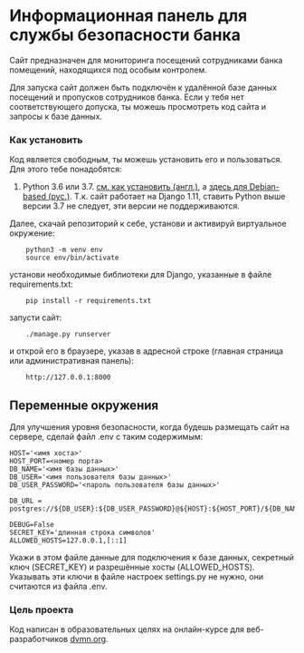# Информационная панель для службы безопасности банка

Сайт предназначен для мониторинга посещений сотрудниками банка помещений, находящихся под особым контролем.

Для запуска сайт должен быть подключён к удалённой базе данных посещений и пропусков сотрудников банка. Если у тебя нет соответствующего допуска, ты можешь просмотреть код сайта и запросы к базе данных.

### Как установить

Код является свободным, ты можешь установить его и пользоваться. Для этого тебе понадобятся:

1. Python 3.6 или 3.7. [см. как установить (англ.)](https://realpython.com/installing-python/), а [здесь для Debian-based (рус.)](http://userone.ru/?q=node/41). Т.к. сайт работает на Django 1.11, ставить Python выше версии 3.7 не следует, эти версии не поддерживаются.


Далее, скачай репозиторий к себе, установи и активируй виртуальное окружение:
```
    python3 -m venv env
    source env/bin/activate
```
установи необходимые библиотеки для Django, указанные в файле requirements.txt:
```
    pip install -r requirements.txt
```
запусти сайт:
```
    ./manage.py runserver
```
и открой его в браузере, указав в адресной строке (главная страница или административная панель):
```
    http://127.0.0.1:8000
```

## Переменные окружения

Для улучшения уровня безопасности, когда будешь размещать сайт на сервере, сделай файл .env с таким содержимым:

```
HOST='<имя хоста>'
HOST_PORT=<номер порта>
DB_NAME='<имя базы данных>'
DB_USER='<имя пользователя базы данных>'
DB_USER_PASSWORD='<пароль пользователя базы данных>'

DB_URL = postgres://${DB_USER}:${DB_USER_PASSWORD}@${HOST}:${HOST_PORT}/${DB_NAME}

DEBUG=False
SECRET_KEY='длинная строка символов'
ALLOWED_HOSTS=127.0.0.1,[::1]
```
Укажи в этом файле данные для подключения к базе данных, секретный ключ (SECRET_KEY) и разрешённые хосты (ALLOWED_HOSTS).
Указывать эти ключи в файле настроек settings.py не нужно, они считаются из файла .env.


### Цель проекта

Код написан в образовательных целях на онлайн-курсе для веб-разработчиков [dvmn.org](https://dvmn.org/).